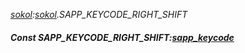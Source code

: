 _[sokol](../../modules/sokol/sokol-module.md):[sokol](../../modules/sokol/sokol-module.md).SAPP\_KEYCODE\_RIGHT\_SHIFT_
##### Const SAPP\_KEYCODE\_RIGHT\_SHIFT:[sapp_keycode](../../modules/sokol/sokol-sapp_keycode.md)

